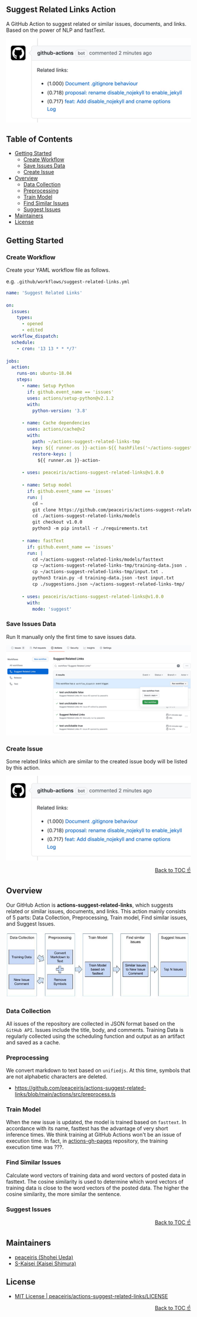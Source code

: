 ## Suggest Related Links Action

A GitHub Action to suggest related or similar issues, documents, and links. Based on the power of NLP and fastText.

![Suggest Related Links Action example result | peaceiris/actions-suggest-related-links](./images/example.jpg)



## Table of Contents

<!-- START doctoc generated TOC please keep comment here to allow auto update -->
<!-- DON'T EDIT THIS SECTION, INSTEAD RE-RUN doctoc TO UPDATE -->


- [Getting Started](#getting-started)
  - [Create Workflow](#create-workflow)
  - [Save Issues Data](#save-issues-data)
  - [Create Issue](#create-issue)
- [Overview](#overview)
  - [Data Collection](#data-collection)
  - [Preprocessing](#preprocessing)
  - [Train Model](#train-model)
  - [Find Similar Issues](#find-similar-issues)
  - [Suggest Issues](#suggest-issues)
- [Maintainers](#maintainers)
- [License](#license)

<!-- END doctoc generated TOC please keep comment here to allow auto update -->


## Getting Started

### Create Workflow

Create your YAML workflow file as follows.

e.g. `.github/workflows/suggest-related-links.yml`

```yaml
name: 'Suggest Related Links'

on:
  issues:
    types:
      - opened
      - edited
  workflow_dispatch:
  schedule:
    - cron: '13 13 * * */7'

jobs:
  action:
    runs-on: ubuntu-18.04
    steps:
      - name: Setup Python
        if: github.event_name == 'issues'
        uses: actions/setup-python@v2.1.2
        with:
          python-version: '3.8'

      - name: Cache dependencies
        uses: actions/cache@v2
        with:
          path: ~/actions-suggest-related-links-tmp
          key: ${{ runner.os }}-action-${{ hashFiles('~/actions-suggest-related-links-tmp/training-data.json') }}
          restore-keys: |
            ${{ runner.os }}-action-

      - uses: peaceiris/actions-suggest-related-links@v1.0.0

      - name: Setup model
        if: github.event_name == 'issues'
        run: |
          cd ~
          git clone https://github.com/peaceiris/actions-suggest-related-links.git
          cd ./actions-suggest-related-links/models
          git checkout v1.0.0
          python3 -m pip install -r ./requirements.txt

      - name: fastText
        if: github.event_name == 'issues'
        run: |
          cd ~/actions-suggest-related-links/models/fasttext
          cp ~/actions-suggest-related-links-tmp/training-data.json .
          cp ~/actions-suggest-related-links-tmp/input.txt .
          python3 train.py -d training-data.json -test input.txt
          cp ./suggestions.json ~/actions-suggest-related-links-tmp/

      - uses: peaceiris/actions-suggest-related-links@v1.0.0
        with:
          mode: 'suggest'
```

### Save Issues Data

Run It manually only the first time to save issues data.

![Run workflow manually to save issues data | peaceiris/actions-suggest-related-links](./images/manually.jpg)

### Create Issue

Some related links which are similar to the created issue body will be listed by this action.

![Suggest Related Links Action example result | peaceiris/actions-suggest-related-links](./images/example.jpg)

<div align="right"><a href="#table-of-contents">Back to TOC ☝️</a></div>



## Overview

Our GitHub Action is **actions-suggest-related-links**,  which suggests related or similar issues, documents, and links.
This action mainly consists of 5 parts: Data Collection, Preprocessing, Train model, Find similar issues, and Suggest Issues.

![Workflow Overview | ](./images/flow.jpg)

### Data Collection

All issues of the repository are collected in JSON format based on the `GitHub API`. Issues include the title, body, and comments. Training Data is regularly collected using the scheduling function and output as an artifact and saved as a cache.

### Preprocessing

We convert markdown to text based on `unifiedjs`. At this time, symbols that are not alphabetic characters are deleted.

- https://github.com/peaceiris/actions-suggest-related-links/blob/main/actions/src/preprocess.ts

### Train Model

When the new issue is updated, the model is trained based on `fasttext`. In accordance with its name, fasttest has the advantage of very short inference times. We think training at GitHub Actions won't be an issue of execution time. In fact, in [actions-gh-pages](https://github.com/peaceiris/actions-gh-pages) repository, the training execution time was ???.

### Find Similar Issues

Calculate word vectors of training data and word vectors of posted data in fasttext. The cosine similarity is used to determine which word vectors of training data is close to the word vectors of the posted data. The higher the cosine similarity, the more similar the sentence.

### Suggest Issues

<div align="right"><a href="#table-of-contents">Back to TOC ☝️</a></div>



## Maintainers

- [peaceiris (Shohei Ueda)](https://github.com/peaceiris)
- [S-Kaisei (Kaisei Shimura)](https://github.com/S-Kaisei)



## License

- [MIT License | peaceiris/actions-suggest-related-links/LICENSE](https://github.com/peaceiris/actions-suggest-related-links/blob/main/LICENSE)

<div align="right"><a href="#table-of-contents">Back to TOC ☝️</a></div>
